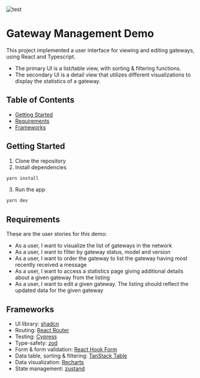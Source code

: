 ![test](https://github.com/daysleeper23/gateway-mgmt-tool/actions/workflows/test.yml/badge.svg)

# Gateway Management Demo

This project implemented a user interface for viewing and editing gateways, using React and Typescript. 
- The primary UI is a list/table view, with sorting & filtering functions.
- The secondary UI is a detail view that utilizes different visualizations to display the statistics of a gateway.

## Table of Contents

- [Getting Started](#getting-started)
- [Requirements](#requirements)
- [Frameworks](#frameworks)

## Getting Started

1. Clone the repository
2. Install dependencies

```bash
yarn install
```

3. Run the app

```bash
yarn dev
```

## Requirements

These are the user stories for this demo:

- As a user, I want to visualize the list of gateways in the network
- As a user, I want to filter by gateway status, model and version
- As a user, I want to order the gateway to list the gateway having most recently received a message
- As a user, I want to access a statistics page giving additional details about a given gateway from the listing
- As a user, I want to edit a given gateway. The listing should reflect the updated data for the given gateway

## Frameworks

- UI library: [shadcn](https://ui.shadcn.com/)
- Routing: [React Router](https://reactrouter.com/home)
- Testing: [Cypress](https://www.cypress.io/)
- Type-safety: [zod](https://zod.dev/)
- Form & form validation: [React Hook Form](https://react-hook-form.com/)
- Data table, sorting & filtering: [TanStack Table](https://tanstack.com/table/latest)
- Data visualization: [Recharts](https://recharts.org/en-US/)
- State management: [zustand](https://github.com/pmndrs/zustand)
